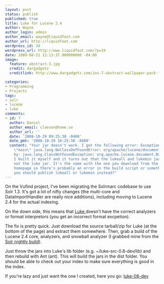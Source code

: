 ```yaml
---
layout: post
status: publish
published: true
title: Luke for Lucene 2.4
author: Wayne
author_login: admin
author_email: wayne@liquidfoot.com
author_url: http://liquidfoot.com
wordpress_id: 34
wordpress_url: http://www.liquidfoot.com/?p=34
date: 2008-08-21 12:13:37.000000000 -04:00
image:
  feature: abstract-3.jpg
  credit: dargadgetz
  creditlink: http://www.dargadgetz.com/ios-7-abstract-wallpaper-pack-for-iphone-5-and-ipod-touch-retina/

categories:
- Programming
- Projects
tags:
- solr
- lucene
- luke
comments:
- id: 7
  author: Daniel
  author_email: claesen@home.se
  author_url: ''
  date: '2008-10-29 09:25:30 -0400'
  date_gmt: '2008-10-29 16:25:30 -0400'
  content: "Your jar doesn't work. I got the following error: Exception in thread
    \"main\" java.lang.NoClassDefFoundError: org/apache/lucene/document/Document\r\nCaused
    by: java.lang.ClassNotFoundException: org.apache.lucene.document.Document.\r\n\r\nSo
    I built it myself and it turns out that the lukeall and lukemin jars works but
    not the luke jar. It's the same with the one you download from the official luke
    homepage so there's probably an error in the build script or something. Maybe
    you should publish lukeall or lukemin instead?"
---
```

On the Vufind project, I've been migrating the Solrmarc codebase to use Solr 1.3. It's got a lot of nifty changes (the multi-core and DataImportHandler are really nice additions), including moving to Lucene 2.4 for the actual indexing.

On the down side, this means that <a href="http://www.getopt.org/luke/">Luke </a>doesn't have the correct analyzers or format interpretors (you get an incorrect format excpetion).

The fix is pretty quick. Just download the source tarball/zip for Luke (at the bottom of the page) and extract them somewhere. Then, grab a build of the Lucene 2.4 core, analyzers, and snowball analyzer (I grabbed mine from the <a href="http://people.apache.org/builds/lucene/solr/nightly/">Solr nightly build</a>).

Just throw the jars into Luke's lib folder (e.g. ~/luke-src-0.8-dev/lib) and then rebuild with Ant (ant). This will build the jars in the dist folder. You should be able to check out your index to make sure everything is good in the index.

If you're lazy and just want the one I created, here you go: <a href="http://www.liquidfoot.com/wp-content/uploads/2008/08/luke-08-dev.jar">luke-08-dev</a>
